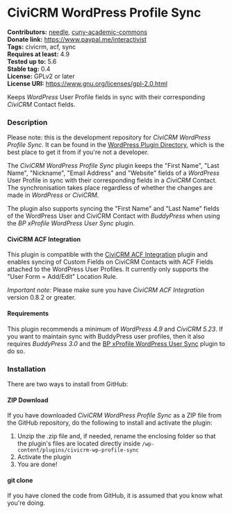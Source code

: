 CiviCRM WordPress Profile Sync
==============================

**Contributors:** [needle](https://profiles.wordpress.org/needle/), [cuny-academic-commons](https://profiles.wordpress.org/cuny-academic-commons/)<br/>
**Donate link:** https://www.paypal.me/interactivist<br/>
**Tags:** civicrm, acf, sync<br/>
**Requires at least:** 4.9<br/>
**Tested up to:** 5.6<br/>
**Stable tag:** 0.4<br/>
**License:** GPLv2 or later<br/>
**License URI:** https://www.gnu.org/licenses/gpl-2.0.html

Keeps *WordPress* User Profile fields in sync with their corresponding *CiviCRM* Contact fields.

### Description

Please note: this is the development repository for *CiviCRM WordPress Profile Sync*. It can be found in the [WordPress Plugin Directory](https://wordpress.org/plugins/civicrm-wp-profile-sync/), which is the best place to get it from if you're not a developer.

The *CiviCRM WordPress Profile Sync* plugin keeps the "First Name", "Last Name", "Nickname", "Email Address" and "Website" fields of a *WordPress* User Profile in sync with their corresponding fields in a *CiviCRM* Contact. The synchronisation takes place regardless of whether the changes are made in *WordPress* or *CiviCRM*.

The plugin also supports syncing the "First Name" and "Last Name" fields of the WordPress User and CiviCRM Contact with *BuddyPress* when using the *BP xProfile WordPress User Sync* plugin.

#### CiviCRM ACF Integration

This plugin is compatible with the [CiviCRM ACF Integration](https://github.com/christianwach/civicrm-acf-integration) plugin and enables syncing of Custom Fields on CiviCRM Contacts with ACF Fields attached to the WordPress User Profiles. It currently only supports the "User Form = Add/Edit" Location Rule.

*Important note:* Please make sure you have *CiviCRM ACF Integration* version 0.8.2 or greater.

#### Requirements

This plugin recommends a minimum of *WordPress 4.9* and *CiviCRM 5.23*. If you want to maintain sync with BuddyPress user profiles, then it also requires *BuddyPress 3.0* and the [BP xProfile WordPress User Sync](https://wordpress.org/plugins/bp-xprofile-wp-user-sync/) plugin to do so.

### Installation

There are two ways to install from GitHub:

#### ZIP Download

If you have downloaded *CiviCRM WordPress Profile Sync* as a ZIP file from the GitHub repository, do the following to install and activate the plugin:

1. Unzip the .zip file and, if needed, rename the enclosing folder so that the plugin's files are located directly inside `/wp-content/plugins/civicrm-wp-profile-sync`
2. Activate the plugin
3. You are done!

#### git clone

If you have cloned the code from GitHub, it is assumed that you know what you're doing.
